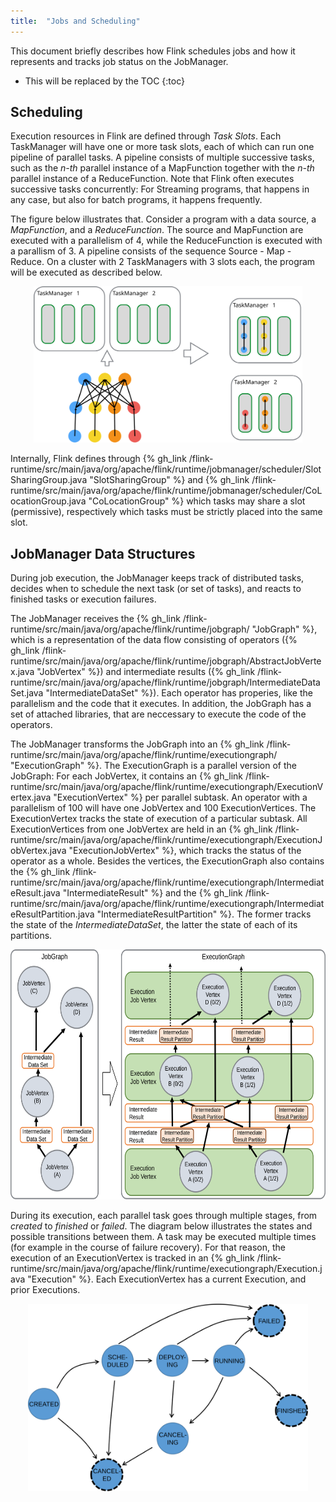```yaml
---
title:  "Jobs and Scheduling"
---
```

<!--
Licensed to the Apache Software Foundation (ASF) under one
or more contributor license agreements.  See the NOTICE file
distributed with this work for additional information
regarding copyright ownership.  The ASF licenses this file
to you under the Apache License, Version 2.0 (the
"License"); you may not use this file except in compliance
with the License.  You may obtain a copy of the License at

  http://www.apache.org/licenses/LICENSE-2.0

Unless required by applicable law or agreed to in writing,
software distributed under the License is distributed on an
"AS IS" BASIS, WITHOUT WARRANTIES OR CONDITIONS OF ANY
KIND, either express or implied.  See the License for the
specific language governing permissions and limitations
under the License.
-->

This document briefly describes how Flink schedules jobs and 
how it represents and tracks job status on the JobManager.

* This will be replaced by the TOC
{:toc}


## Scheduling

Execution resources in Flink are defined through _Task Slots_. Each TaskManager will have one or more task slots,
each of which can run one pipeline of parallel tasks. A pipeline consists of multiple successive tasks, such as the
*n-th* parallel instance of a MapFunction together with the *n-th* parallel instance of a ReduceFunction.
Note that Flink often executes successive tasks concurrently: For Streaming programs, that happens in any case,
but also for batch programs, it happens frequently.

The figure below illustrates that. Consider a program with a data source, a *MapFunction*, and a *ReduceFunction*.
The source and MapFunction are executed with a parallelism of 4, while the ReduceFunction is executed with a
parallism of 3. A pipeline consists of the sequence Source - Map - Reduce. On a cluster with 2 TaskManagers with
3 slots each, the program will be executed as described below.

<div style="text-align: center;">
<img src="img/slots.svg" alt="Assigning Pipelines of Tasks to Slots" height="250px" style="text-align: center;"/>
</div>

Internally, Flink defines through {% gh_link /flink-runtime/src/main/java/org/apache/flink/runtime/jobmanager/scheduler/SlotSharingGroup.java "SlotSharingGroup" %} 
and {% gh_link /flink-runtime/src/main/java/org/apache/flink/runtime/jobmanager/scheduler/CoLocationGroup.java "CoLocationGroup" %}
which tasks may share a slot (permissive), respectively which tasks must be strictly placed into the same slot.


## JobManager Data Structures

During job execution, the JobManager keeps track of distributed tasks, decides when to schedule the next task (or set of tasks),
and reacts to finished tasks or execution failures.

The JobManager receives the {% gh_link /flink-runtime/src/main/java/org/apache/flink/runtime/jobgraph/ "JobGraph" %},
which is a representation of the data flow consisting of operators ({% gh_link /flink-runtime/src/main/java/org/apache/flink/runtime/jobgraph/AbstractJobVertex.java "JobVertex" %})
and intermediate results ({% gh_link /flink-runtime/src/main/java/org/apache/flink/runtime/jobgraph/IntermediateDataSet.java "IntermediateDataSet" %}).
Each operator has properies, like the parallelism and the code that it executes.
In addition, the JobGraph has a set of attached libraries, that are neccessary to execute the code of the operators.

The JobManager transforms the JobGraph into an {% gh_link /flink-runtime/src/main/java/org/apache/flink/runtime/executiongraph/ "ExecutionGraph" %}.
The ExecutionGraph is a parallel version of the JobGraph: For each JobVertex, it contains an {% gh_link /flink-runtime/src/main/java/org/apache/flink/runtime/executiongraph/ExecutionVertex.java "ExecutionVertex" %} per parallel subtask. An operator with a parallelism of 100 will have one JobVertex and 100 ExecutionVertices.
The ExecutionVertex tracks the state of execution of a particular subtask. All ExecutionVertices from one JobVertex are held in an
{% gh_link /flink-runtime/src/main/java/org/apache/flink/runtime/executiongraph/ExecutionJobVertex.java "ExecutionJobVertex" %},
which tracks the status of the operator as a whole. 
Besides the vertices, the ExecutionGraph also contains the {% gh_link /flink-runtime/src/main/java/org/apache/flink/runtime/executiongraph/IntermediateResult.java "IntermediateResult" %} and the {% gh_link /flink-runtime/src/main/java/org/apache/flink/runtime/executiongraph/IntermediateResultPartition.java "IntermediateResultPartition" %}. The former tracks the state of the *IntermediateDataSet*, the latter the state of each of its partitions.

<div style="text-align: center;">
<img src="img/job_and_execution_graph.svg" alt="JobGraph and ExecutionGraph" height="400px" style="text-align: center;"/>
</div>

During its execution, each parallel task goes through multiple stages, from *created* to *finished* or *failed*. The diagram below illustrates the 
states and possible transitions between them. A task may be executed multiple times (for example in the course of failure recovery).
For that reason, the execution of an ExecutionVertex is tracked in an {% gh_link /flink-runtime/src/main/java/org/apache/flink/runtime/executiongraph/Execution.java "Execution" %}. Each ExecutionVertex has a current Execution, and prior Executions.

<div style="text-align: center;">
<img src="img/state_machine.svg" alt="States and Transitions of Task Executions" height="300px" style="text-align: center;"/>
</div>


